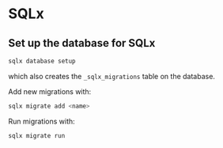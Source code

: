 # SQLx

## Set up the database for SQLx

```bash
sqlx database setup
```

which also creates the `_sqlx_migrations` table on the database.

Add new migrations with:

```bash
sqlx migrate add <name>
```

Run migrations with:

```bash
sqlx migrate run
```